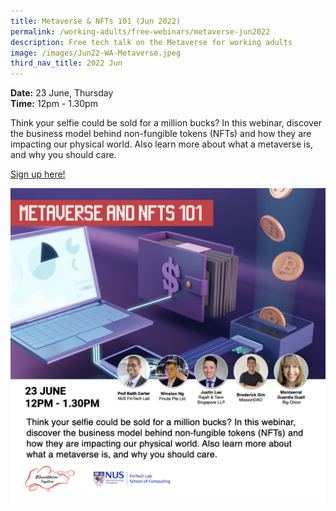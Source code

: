 ```yaml
---
title: Metaverse & NFTs 101 (Jun 2022)
permalink: /working-adults/free-webinars/metaverse-jun2022
description: Free tech talk on the Metaverse for working adults
image: /images/Jun22-WA-Metaverse.jpeg
third_nav_title: 2022 Jun
---
```


**Date:** 23 June, Thursday
<br> **Time:** 12pm - 1.30pm

Think your selfie could be sold for a million bucks? In this webinar, discover the business model behind non-fungible tokens (NFTs) and how they are impacting our physical world. Also learn more about what a metaverse is, and why you should care.

[Sign up here!](https://go.gov.sg/wa-metaverse-jun22)

![Free webinar on metaverse for working adults ](/images/Updated-Jun22-WA-Metaverse-updated.jpeg)